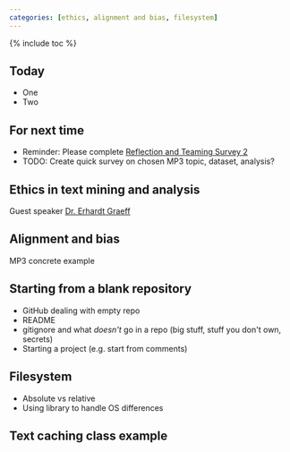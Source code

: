 ```yaml
---
categories: [ethics, alignment and bias, filesystem]
---
```


{% include toc %}

## Today

* One
* Two

## For next time
* Reminder: Please complete [Reflection and Teaming Survey 2](https://goo.gl/forms/LMMc3IaIkwobNS9z1)
* TODO: Create quick survey on chosen MP3 topic, dataset, analysis?

## Ethics in text mining and analysis

Guest speaker [Dr. Erhardt Graeff](http://www.olin.edu/faculty/profile/erhardt-graeff)


## Alignment and bias

MP3 concrete example


## Starting from a blank repository
   - GitHub dealing with empty repo
   - README
   - gitignore and what _doesn't_ go in a repo (big stuff, stuff you don't own, secrets)
   - Starting a project (e.g. start from comments)

## Filesystem

 - Absolute vs relative
 - Using library to handle OS differences

## Text caching class example


